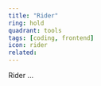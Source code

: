 ```yaml
---
title: "Rider"
ring: hold
quadrant: tools
tags: [coding, frontend]
icon: rider
related:
---
```


Rider ...
